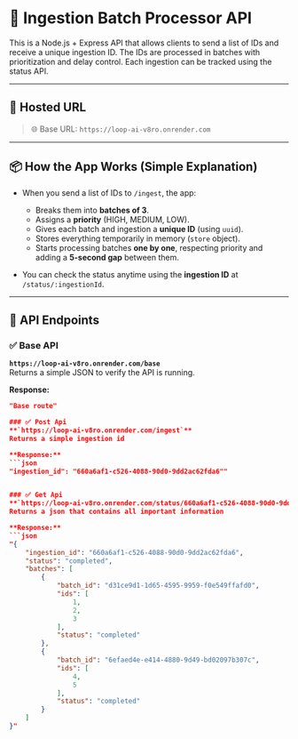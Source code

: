 # 🧠 Ingestion Batch Processor API

This is a Node.js + Express API that allows clients to send a list of IDs and receive a unique ingestion ID. The IDs are processed in batches with prioritization and delay control. Each ingestion can be tracked using the status API.

---

## 🚀 Hosted URL

> 🌐 Base URL: `https://loop-ai-v8ro.onrender.com`  
---

## 📦 How the App Works (Simple Explanation)

- When you send a list of IDs to `/ingest`, the app:
  - Breaks them into **batches of 3**.
  - Assigns a **priority** (HIGH, MEDIUM, LOW).
  - Gives each batch and ingestion a **unique ID** (using `uuid`).
  - Stores everything temporarily in memory (`store` object).
  - Starts processing batches **one by one**, respecting priority and adding a **5-second gap** between them.

- You can check the status anytime using the **ingestion ID** at `/status/:ingestionId`.

---

## 📘 API Endpoints

### ✅ Base API
**`https://loop-ai-v8ro.onrender.com/base`**  
Returns a simple JSON to verify the API is running.

**Response:**
```json
"Base route"

### ✅ Post Api
**`https://loop-ai-v8ro.onrender.com/ingest`**  
Returns a simple ingestion id

**Response:**
```json
"ingestion_id": "660a6af1-c526-4088-90d0-9dd2ac62fda6""


### ✅ Get Api
**`https://loop-ai-v8ro.onrender.com/status/660a6af1-c526-4088-90d0-9dd2ac62fda6`**  
Returns a json that contains all important information

**Response:**
```json
"{
    "ingestion_id": "660a6af1-c526-4088-90d0-9dd2ac62fda6",
    "status": "completed",
    "batches": [
        {
            "batch_id": "d31ce9d1-1d65-4595-9959-f0e549ffafd0",
            "ids": [
                1,
                2,
                3
            ],
            "status": "completed"
        },
        {
            "batch_id": "6efaed4e-e414-4880-9d49-bd02097b307c",
            "ids": [
                4,
                5
            ],
            "status": "completed"
        }
    ]
}"
